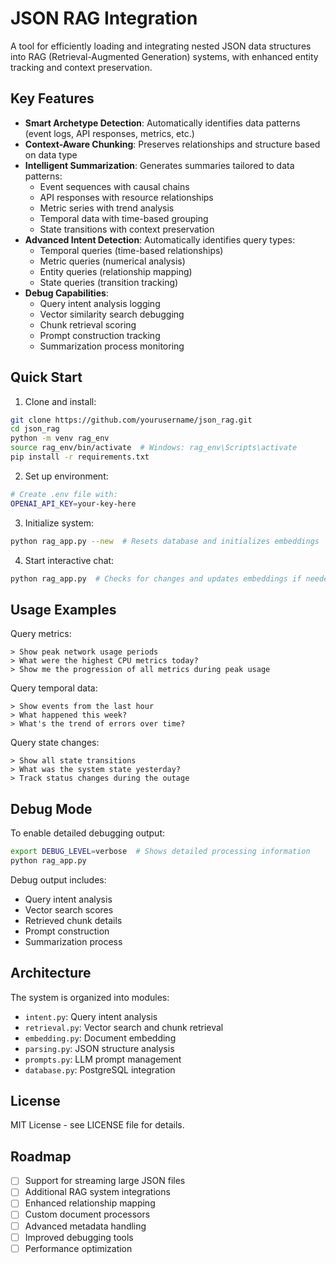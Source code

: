 # JSON RAG Integration

A tool for efficiently loading and integrating nested JSON data structures into RAG (Retrieval-Augmented Generation) systems, with enhanced entity tracking and context preservation.

## Key Features

* **Smart Archetype Detection**: Automatically identifies data patterns (event logs, API responses, metrics, etc.)
* **Context-Aware Chunking**: Preserves relationships and structure based on data type
* **Intelligent Summarization**: Generates summaries tailored to data patterns:
  - Event sequences with causal chains
  - API responses with resource relationships
  - Metric series with trend analysis
  - Temporal data with time-based grouping
  - State transitions with context preservation
* **Advanced Intent Detection**: Automatically identifies query types:
  - Temporal queries (time-based relationships)
  - Metric queries (numerical analysis)
  - Entity queries (relationship mapping)
  - State queries (transition tracking)
* **Debug Capabilities**:
  - Query intent analysis logging
  - Vector similarity search debugging
  - Chunk retrieval scoring
  - Prompt construction tracking
  - Summarization process monitoring

## Quick Start

1. Clone and install:
```bash
git clone https://github.com/yourusername/json_rag.git
cd json_rag
python -m venv rag_env
source rag_env/bin/activate  # Windows: rag_env\Scripts\activate
pip install -r requirements.txt
```

2. Set up environment:
```bash
# Create .env file with:
OPENAI_API_KEY=your-key-here
```

3. Initialize system:
```bash
python rag_app.py --new  # Resets database and initializes embeddings
```

4. Start interactive chat:
```bash
python rag_app.py  # Checks for changes and updates embeddings if needed
```

## Usage Examples

Query metrics:
```
> Show peak network usage periods
> What were the highest CPU metrics today?
> Show me the progression of all metrics during peak usage
```

Query temporal data:
```
> Show events from the last hour
> What happened this week?
> What's the trend of errors over time?
```

Query state changes:
```
> Show all state transitions
> What was the system state yesterday?
> Track status changes during the outage
```

## Debug Mode

To enable detailed debugging output:
```bash
export DEBUG_LEVEL=verbose  # Shows detailed processing information
python rag_app.py
```

Debug output includes:
- Query intent analysis
- Vector search scores
- Retrieved chunk details
- Prompt construction
- Summarization process

## Architecture

The system is organized into modules:
- `intent.py`: Query intent analysis
- `retrieval.py`: Vector search and chunk retrieval
- `embedding.py`: Document embedding
- `parsing.py`: JSON structure analysis
- `prompts.py`: LLM prompt management
- `database.py`: PostgreSQL integration

## License

MIT License - see LICENSE file for details.

## Roadmap

- [ ] Support for streaming large JSON files
- [ ] Additional RAG system integrations
- [ ] Enhanced relationship mapping
- [ ] Custom document processors
- [ ] Advanced metadata handling
- [ ] Improved debugging tools
- [ ] Performance optimization